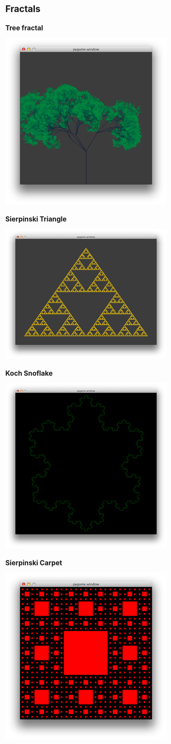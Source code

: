 Fractals
========

Tree fractal
--------

![Fractal Tree](/images/tree.png)


Sierpinski Triangle
--------

![Sierpinski Triangle](/images/triangle.png)


Koch Snoflake
--------

![Koch Snowflake](/images/snowflake.png)


Sierpinski Carpet
-------

![Sirpinski Carpet](/images/carpet.png)
